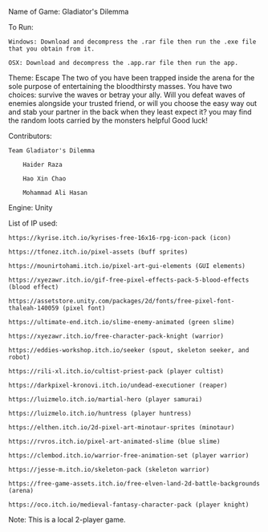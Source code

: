 Name of Game:
	Gladiator's Dilemma

To Run:

	Windows: Download and decompress the .rar file then run the .exe file that you obtain from it.
	
	OSX: Download and decompress the .app.rar file then run the app.

Theme: Escape
	The two of you have been trapped inside the arena for the sole purpose of entertaining the bloodthirsty masses. You have two choices: survive the waves or betray your ally. Will you defeat waves of enemies alongside your trusted friend, or will you choose the easy way out and stab your partner in the back when they least expect it?
	you may find the random loots carried by the monsters helpful
	Good luck!

Contributors:

	Team Gladiator's Dilemma
	
		Haider Raza
		
		Hao Xin Chao
		
		Mohammad Ali Hasan

Engine:
	Unity

List of IP used:
	
	https://kyrise.itch.io/kyrises-free-16x16-rpg-icon-pack (icon)
	
	https://tfonez.itch.io/pixel-assets (buff sprites)
	
	https://mounirtohami.itch.io/pixel-art-gui-elements (GUI elements)
	
	https://xyezawr.itch.io/gif-free-pixel-effects-pack-5-blood-effects (blood effect)
	
	https://assetstore.unity.com/packages/2d/fonts/free-pixel-font-thaleah-140059 (pixel font)
	
	https://ultimate-end.itch.io/slime-enemy-animated (green slime)
	
	https://xyezawr.itch.io/free-character-pack-knight (warrior)
	
	https://eddies-workshop.itch.io/seeker (spout, skeleton seeker, and robot)
	
	https://rili-xl.itch.io/cultist-priest-pack (player cultist)
	
	https://darkpixel-kronovi.itch.io/undead-executioner (reaper)
	
	https://luizmelo.itch.io/martial-hero (player samurai)
	
	https://luizmelo.itch.io/huntress (player huntress)
	
	https://elthen.itch.io/2d-pixel-art-minotaur-sprites (minotaur)
	
	https://rvros.itch.io/pixel-art-animated-slime (blue slime)
	
	https://clembod.itch.io/warrior-free-animation-set (player warrior)
	
	https://jesse-m.itch.io/skeleton-pack (skeleton warrior)
	
	https://free-game-assets.itch.io/free-elven-land-2d-battle-backgrounds (arena)
	
	https://oco.itch.io/medieval-fantasy-character-pack (player knight)
	

Note: This is a local 2-player game.
